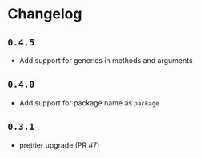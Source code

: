 # Changelog

## `0.4.5`

* Add support for generics in methods and arguments

## `0.4.0`

* Add support for package name as `package`

## `0.3.1`

* prettier upgrade (PR #7)

